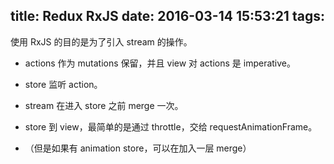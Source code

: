 title: Redux RxJS
date: 2016-03-14 15:53:21
tags:
---

使用 RxJS 的目的是为了引入 stream 的操作。

- actions 作为 mutations 保留，并且 view 对 actions 是 imperative。
- store 监听 action。

- stream 在进入 store 之前 merge 一次。
- store 到 view，最简单的是通过 throttle，交给 requestAnimationFrame。
- （但是如果有 animation store，可以在加入一层 merge）

